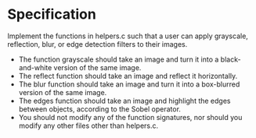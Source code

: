 # Specification
Implement the functions in helpers.c such that a user can apply grayscale, reflection, blur, or edge detection filters to their images.

* The function grayscale should take an image and turn it into a black-and-white version of the same image.
* The reflect function should take an image and reflect it horizontally.
* The blur function should take an image and turn it into a box-blurred version of the same image.
* The edges function should take an image and highlight the edges between objects, according to the Sobel operator.
* You should not modify any of the function signatures, nor should you modify any other files other than helpers.c.